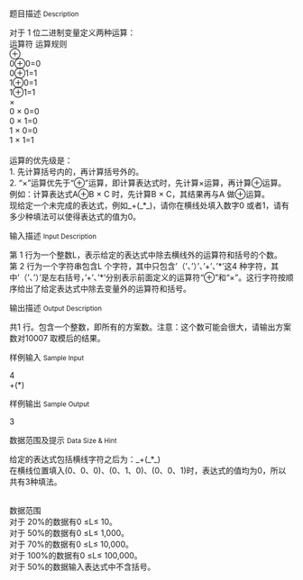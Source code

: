 <div class="panel panel-default">
<div class="area-title">
<span>
题目描述
<small>Description</small>
</span></div>
<div class="panel-body">

<p><span>对于 1 位二进制变量定义两种运算：</span><br><span>运算符 运算规则</span><br><span>⊕</span><br><span>0⊕0=0</span><br><span>0⊕1=1</span><br><span>1⊕0=1</span><br><span>1⊕1=1</span><br><span>×</span><br><span>0 × 0=0</span><br><span>0 × 1=0</span><br><span>1 × 0=0</span><br><span>1 × 1=1</span><br><br><span>运算的优先级是：</span><br><span>1. 先计算括号内的，再计算括号外的。</span><br><span>2. “×”运算优先于“⊕”运算，即计算表达式时，先计算×运算，再计算⊕运算。</span><br><span>例如：计算表达式A⊕B × C 时，先计算B × C，其结果再与A 做⊕运算。</span><br><span>现给定一个未完成的表达式，例如_+(_*_)，请你在横线处填入数字0 或者1，请<span>有多少种填法可以使得表达式的值为0。</span></span></p>

</div>
</div>

<div class="panel panel-default">
<div class="area-title">
<span>
输入描述
<small>Input Description</small>
</span></div>
<div class="panel-body">
<p>第 1 行为一个整数L，表示给定的表达式中除去横线外的运算符和括号的个数。<br>第 2 行为一个字符串包含L 个字符，其中只包含’（’、’）’、’+’、’*’这4 种字符，其中’（’、’）’是左右括号，’+’、’*’分别表示前面定义的运算符“⊕”和“×”。这行字符按顺序给出了给定表达式中除去变量外的运算符和括号。</p>

</div>
</div>
<div  class="panel panel-default">
<div class="area-title">
<span>
输出描述
<small>Output Description</small>
</span></div>
<div class="panel-body">

<p>共1 行。包含一个整数，即所有的方案数。注意：这个数可能会很大，请输出方案数对10007 取模后的结果。</p>

</div>
</div>


<div class="panel panel-default">
<div class="area-title">
<span>
样例输入
<small>Sample Input</small>
</span></div>
<div class="panel-body">
<p>4<br>+(*)</p>

</div>
</div>

<div class="panel panel-default">
<div class="area-title">
<span>
样例输出
<small>Sample Output</small>
</span></div>
<div class="panel-body">
<p>3</p>

</div>
</div>

<div class="panel panel-default">
<div class="area-title">
<span>
数据范围及提示
<small>Data Size & Hint</small>
</span></div>
<div class="panel-body">
<p>给定的表达式包括横线字符之后为：_+(_*_)<br>在横线位置填入(0、0、0)、(0、1、0)、(0、0、1)时，表达式的值均为0，所以共有3种填法。</p>
<p><br>数据范围<br>对于 20%的数据有0 ≤L≤ 10。<br>对于 50%的数据有0 ≤L≤ 1,000。<br>对于 70%的数据有0 ≤L≤ 10,000。<br>对于 100%的数据有0 ≤L≤ 100,000。<br>对于 50%的数据输入表达式中不含括号。</p>
</div>
</div>